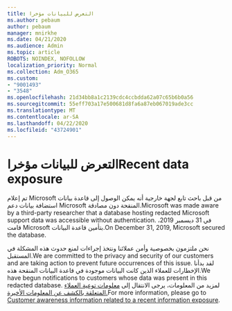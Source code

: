 ```yaml
---
title: التعرض للبيانات مؤخرا
ms.author: pebaum
author: pebaum
manager: mnirkhe
ms.date: 04/21/2020
ms.audience: Admin
ms.topic: article
ROBOTS: NOINDEX, NOFOLLOW
localization_priority: Normal
ms.collection: Adm_O365
ms.custom:
- "9001493"
- "3548"
ms.openlocfilehash: 21d34bb8a1c2139cdc4ccbdda62a07c65b6b0a56
ms.sourcegitcommit: 55eff703a17e500681d8fa6a87eb067019ade3cc
ms.translationtype: MT
ms.contentlocale: ar-SA
ms.lasthandoff: 04/22/2020
ms.locfileid: "43724901"
---
```

# <a name="recent-data-exposure"></a><span data-ttu-id="b3039-102">التعرض للبيانات مؤخرا</span><span class="sxs-lookup"><span data-stu-id="b3039-102">Recent data exposure</span></span>

<span data-ttu-id="b3039-103">تم إعلام Microsoft من قبل باحث تابع لجهة خارجية أنه يمكن الوصول إلى قاعدة بيانات استضافة بيانات دعم Microsoft المنقحة دون مصادقة.</span><span class="sxs-lookup"><span data-stu-id="b3039-103">Microsoft was made aware by a third-party researcher that a database hosting redacted Microsoft support data was accessible without authentication.</span></span> <span data-ttu-id="b3039-104">في 31 ديسمبر 2019، قامت Microsoft بتأمين قاعدة البيانات.</span><span class="sxs-lookup"><span data-stu-id="b3039-104">On December 31, 2019, Microsoft secured the database.</span></span>

<span data-ttu-id="b3039-105">نحن ملتزمون بخصوصية وأمن عملائنا ونتخذ إجراءات لمنع حدوث هذه المشكلة في المستقبل.</span><span class="sxs-lookup"><span data-stu-id="b3039-105">We are committed to the privacy and security of our customers and are taking action to prevent future occurrences of this issue.</span></span> <span data-ttu-id="b3039-106">لقد بدأنا الإخطارات للعملاء الذين كانت البيانات موجودة في قاعدة البيانات المنقحة هذه.</span><span class="sxs-lookup"><span data-stu-id="b3039-106">We have begun notifications to customers whose data was present in this redacted database.</span></span> <span data-ttu-id="b3039-107">لمزيد من المعلومات، يرجى الانتقال إلى [معلومات توعية العملاء المتعلقة بالكشف عن المعلومات الأخيرة.](https://aka.ms/privacyinfo)</span><span class="sxs-lookup"><span data-stu-id="b3039-107">For more information, please go to [Customer awareness information related to a recent information exposure](https://aka.ms/privacyinfo).</span></span>
